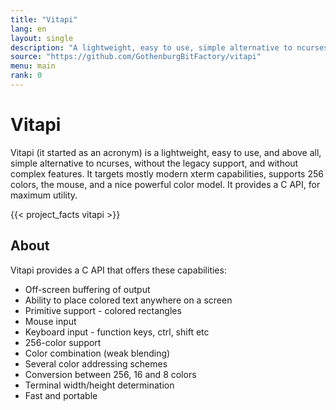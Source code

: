 ```yaml
---
title: "Vitapi"
lang: en
layout: single
description: "A lightweight, easy to use, simple alternative to ncurses."
source: "https://github.com/GothenburgBitFactory/vitapi"
menu: main
rank: 0
---
```

# Vitapi

Vitapi (it started as an acronym) is a lightweight, easy to use, and above all, simple alternative to ncurses, without the legacy support, and without complex features.
It targets mostly modern xterm capabilities, supports 256 colors, the mouse, and a nice powerful color model.
It provides a C API, for maximum utility.

{{< project_facts vitapi >}}

## About

Vitapi provides a C API that offers these capabilities:

* Off-screen buffering of output
* Ability to place colored text anywhere on a screen
* Primitive support - colored rectangles
* Mouse input
* Keyboard input - function keys, ctrl, shift etc
* 256-color support
* Color combination (weak blending)
* Several color addressing schemes
* Conversion between 256, 16 and 8 colors
* Terminal width/height determination
* Fast and portable

